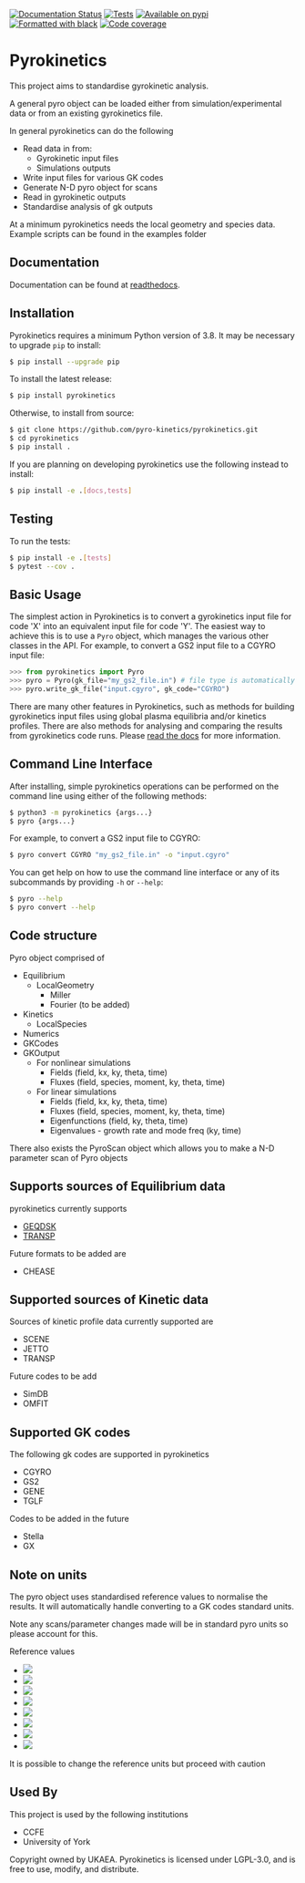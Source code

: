 [![Documentation Status](https://readthedocs.org/projects/pyrokinetics/badge/?version=latest)](https://pyrokinetics.readthedocs.io/en/latest/?badge=latest)
[![Tests](https://github.com/pyro-kinetics/pyrokinetics/workflows/tests/badge.svg?branch=unstable)](https://github.com/pyro-kinetics/pyrokinetics/actions?query=workflow%3Atests)
[![Available on pypi](https://img.shields.io/pypi/v/pyrokinetics.svg)](https://pypi.org/project/pyrokinetics/)
[![Formatted with black](https://img.shields.io/badge/code%20style-black-000000.svg)](https://github.com/python/black)
[![Code coverage](https://codecov.io/gh/pyro-kinetics/pyrokinetics/branch/unstable/graph/badge.svg?flag=unittests)](https://codecov.io/gh/pyro-kinetics/pyrokinetics)


# Pyrokinetics

This project aims to standardise gyrokinetic analysis. 

A general pyro object can be loaded either from simulation/experimental data or from an existing gyrokinetics file. 

In general pyrokinetics can do the following

* Read data in from:
    * Gyrokinetic input files
    * Simulations outputs
* Write input files for various GK codes
* Generate N-D pyro object for scans
* Read in gyrokinetic outputs
* Standardise analysis of gk outputs

At a minimum pyrokinetics needs the local geometry and species data. Example scripts can be found in the examples folder

## Documentation

Documentation can be found at [readthedocs](https://pyrokinetics.readthedocs.io/en/latest/).

## Installation 

Pyrokinetics requires a minimum Python version of 3.8. It may be necessary to upgrade
`pip` to install:

```bash
$ pip install --upgrade pip
```

To install the latest release:

```bash
$ pip install pyrokinetics
```

Otherwise, to install from source:

```bash 
$ git clone https://github.com/pyro-kinetics/pyrokinetics.git
$ cd pyrokinetics
$ pip install .
```

If you are planning on developing pyrokinetics use the following instead to install:

```bash 
$ pip install -e .[docs,tests]
```

## Testing

To run the tests:

```bash
$ pip install -e .[tests]
$ pytest --cov .
```

## Basic Usage

The simplest action in Pyrokinetics is to convert a gyrokinetics input file for code
'X' into an equivalent input file for code 'Y'. The easiest way to achieve this is to
use a `Pyro` object, which manages the various other classes in the API. For example,
to convert a GS2 input file to a CGYRO input file:

```python
>>> from pyrokinetics import Pyro
>>> pyro = Pyro(gk_file="my_gs2_file.in") # file type is automatically inferred
>>> pyro.write_gk_file("input.cgyro", gk_code="CGYRO")
```

There are many other features in Pyrokinetics, such as methods for building gyrokinetics
input files using global plasma equilibria and/or kinetics profiles. There are also
methods for analysing and comparing the results from gyrokinetics code runs. Please
[read the docs](https://pyrokinetics.readthedocs.io/en/latest/#) for more information.

## Command Line Interface

After installing, simple pyrokinetics operations can be performed on the command line
using either of the following methods:

```bash
$ python3 -m pyrokinetics {args...}
$ pyro {args...}
```

For example, to convert a GS2 input file to CGYRO:

```bash
$ pyro convert CGYRO "my_gs2_file.in" -o "input.cgyro"
```

You can get help on how to use the command line interface or any of its subcommands
by providing `-h` or `--help`:

```bash
$ pyro --help
$ pyro convert --help
```

## Code structure 

Pyro object comprised of 

* Equilibrium
   * LocalGeometry
      * Miller
      * Fourier (to be added)
* Kinetics
   * LocalSpecies 
* Numerics
* GKCodes
* GKOutput
   * For nonlinear simulations
      * Fields (field, kx, ky, theta, time)
      * Fluxes (field, species, moment, ky, theta, time)
   * For linear simulations
      * Fields (field, kx, ky, theta, time)
      * Fluxes (field, species, moment, ky, theta, time)
      * Eigenfunctions (field, ky, theta, time)
      * Eigenvalues - growth rate and mode freq (ky, time)

There also exists the PyroScan object which allows you to make a N-D parameter scan of Pyro objects


## Supports sources of Equilibrium data
pyrokinetics currently supports
* [GEQDSK](https://w3.pppl.gov/ntcc/TORAY/G_EQDSK.pdf)
* [TRANSP](https://w3.pppl.gov/~pshare/help/body_transp_hlp.html#outfile56.html)

Future formats to be added are
* CHEASE


## Supported sources of Kinetic data

Sources of kinetic profile data currently supported are
* SCENE
* JETTO
* TRANSP

Future codes to be add 
* SimDB
* OMFIT

## Supported GK codes

The following gk codes are supported in pyrokinetics

* CGYRO
* GS2
* GENE
* TGLF

Codes to be added in the future
* Stella
* GX

## Note on units

The pyro object uses standardised reference values to normalise the results. It will automatically handle converting to a GK codes standard units.

Note any scans/parameter changes made will be in standard pyro units so please account for this.

Reference values
- <img src="https://latex.codecogs.com/gif.latex?%5Cbg_white%20%5CLARGE%20T_%7Bref%7D%20%3D%20T_e" /> 
- <img src="https://latex.codecogs.com/gif.latex?%5Cbg_white%20%5CLARGE%20n_%7Bref%7D%20%3D%20n_e" />
- <img src="https://latex.codecogs.com/gif.latex?%5Cbg_white%20%5CLARGE%20m_%7Bref%7D%20%3D%20m_D" />
- <img src="https://latex.codecogs.com/gif.latex?%5Cbg_white%20%5CLARGE%20v_%7Bref%7D%20%3D%20c_s%20%3D%20%5Csqrt%7BT_e/m_D%7D" />
- <img src="https://latex.codecogs.com/gif.latex?%5Cbg_white%20%5CLARGE%20B_%7Bref%7D%20%3D%20B_0" />
- <img src="https://latex.codecogs.com/gif.latex?%5Cbg_white%20%5CLARGE%20L_%7Bref%7D%20%3D%20a_%7Bmin%7D" />
- <img src="https://latex.codecogs.com/gif.latex?%5Cbg_white%20%5CLARGE%20t_%7Bref%7D%20%3D%20a_%7Bmin%7D/c_s" />
- <img src="https://latex.codecogs.com/gif.latex?%5Cbg_white%20%5CLARGE%20%5Crho_%7Bref%7D%20%3D%20%5Cfrac%7Bc_s%7D%7BeB_0/m_D%7D" />

It is possible to change the reference units but proceed with caution
  
## Used By

This project is used by the following institutions

- CCFE
- University of York


Copyright owned by UKAEA. Pyrokinetics is licensed under LGPL-3.0, and is free to use, modify, and distribute.
  
